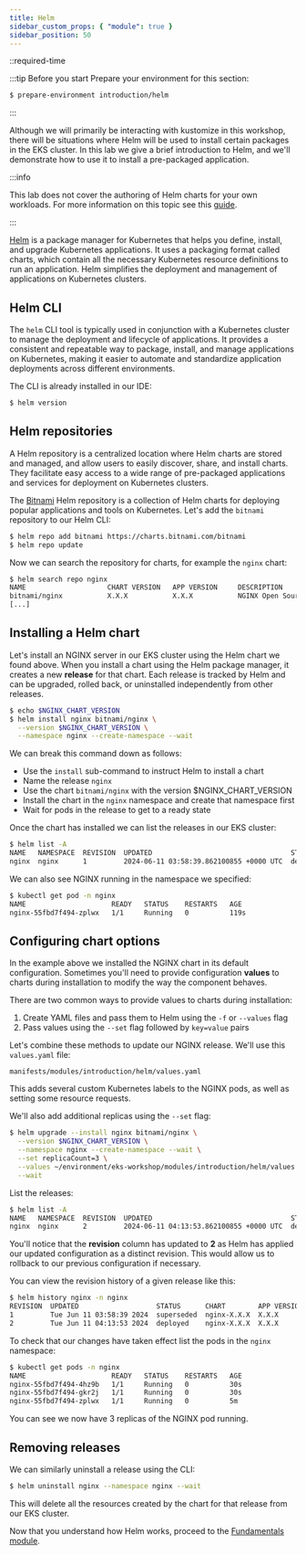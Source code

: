 ```yaml
---
title: Helm
sidebar_custom_props: { "module": true }
sidebar_position: 50
---
```


::required-time

:::tip Before you start
Prepare your environment for this section:

```bash timeout=600 wait=10
$ prepare-environment introduction/helm
```

:::

Although we will primarily be interacting with kustomize in this workshop, there will be situations where Helm will be used to install certain packages in the EKS cluster. In this lab we give a brief introduction to Helm, and we'll demonstrate how to use it to install a pre-packaged application.

:::info

This lab does not cover the authoring of Helm charts for your own workloads. For more information on this topic see this [guide](https://helm.sh/docs/chart_template_guide/).

:::

[Helm](https://helm.sh) is a package manager for Kubernetes that helps you define, install, and upgrade Kubernetes applications. It uses a packaging format called charts, which contain all the necessary Kubernetes resource definitions to run an application. Helm simplifies the deployment and management of applications on Kubernetes clusters.

## Helm CLI

The `helm` CLI tool is typically used in conjunction with a Kubernetes cluster to manage the deployment and lifecycle of applications. It provides a consistent and repeatable way to package, install, and manage applications on Kubernetes, making it easier to automate and standardize application deployments across different environments.

The CLI is already installed in our IDE:

```bash
$ helm version
```

## Helm repositories

A Helm repository is a centralized location where Helm charts are stored and managed, and allow users to easily discover, share, and install charts. They facilitate easy access to a wide range of pre-packaged applications and services for deployment on Kubernetes clusters.

The [Bitnami](https://github.com/bitnami/charts) Helm repository is a collection of Helm charts for deploying popular applications and tools on Kubernetes. Let's add the `bitnami` repository to our Helm CLI:

```bash
$ helm repo add bitnami https://charts.bitnami.com/bitnami
$ helm repo update
```

Now we can search the repository for charts, for example the `nginx` chart:

```bash
$ helm search repo nginx
NAME                    CHART VERSION   APP VERSION     DESCRIPTION
bitnami/nginx           X.X.X           X.X.X           NGINX Open Source is a web server that can be a...
[...]
```

## Installing a Helm chart

Let's install an NGINX server in our EKS cluster using the Helm chart we found above. When you install a chart using the Helm package manager, it creates a new **release** for that chart. Each release is tracked by Helm and can be upgraded, rolled back, or uninstalled independently from other releases.

```bash hook=install
$ echo $NGINX_CHART_VERSION
$ helm install nginx bitnami/nginx \
  --version $NGINX_CHART_VERSION \
  --namespace nginx --create-namespace --wait
```

We can break this command down as follows:

- Use the `install` sub-command to instruct Helm to install a chart
- Name the release `nginx`
- Use the chart `bitnami/nginx` with the version $NGINX_CHART_VERSION
- Install the chart in the `nginx` namespace and create that namespace first
- Wait for pods in the release to get to a ready state

Once the chart has installed we can list the releases in our EKS cluster:

```bash
$ helm list -A
NAME   NAMESPACE  REVISION  UPDATED                                  STATUS    CHART         APP VERSION
nginx  nginx      1         2024-06-11 03:58:39.862100855 +0000 UTC  deployed  nginx-X.X.X   X.X.X
```

We can also see NGINX running in the namespace we specified:

```bash
$ kubectl get pod -n nginx
NAME                     READY   STATUS    RESTARTS   AGE
nginx-55fbd7f494-zplwx   1/1     Running   0          119s
```

## Configuring chart options

In the example above we installed the NGINX chart in its default configuration. Sometimes you'll need to provide configuration **values** to charts during installation to modify the way the component behaves.

There are two common ways to provide values to charts during installation:

1. Create YAML files and pass them to Helm using the `-f` or `--values` flag
1. Pass values using the `--set` flag followed by `key=value` pairs

Let's combine these methods to update our NGINX release. We'll use this `values.yaml` file:

```file
manifests/modules/introduction/helm/values.yaml
```

This adds several custom Kubernetes labels to the NGINX pods, as well as setting some resource requests.

We'll also add additional replicas using the `--set` flag:

```bash hook=replicas
$ helm upgrade --install nginx bitnami/nginx \
  --version $NGINX_CHART_VERSION \
  --namespace nginx --create-namespace --wait \
  --set replicaCount=3 \
  --values ~/environment/eks-workshop/modules/introduction/helm/values.yaml \
  --wait
```

List the releases:

```bash
$ helm list -A
NAME   NAMESPACE  REVISION  UPDATED                                  STATUS    CHART         APP VERSION
nginx  nginx      2         2024-06-11 04:13:53.862100855 +0000 UTC  deployed  nginx-X.X.X   X.X.X
```

You'll notice that the **revision** column has updated to **2** as Helm has applied our updated configuration as a distinct revision. This would allow us to rollback to our previous configuration if necessary.

You can view the revision history of a given release like this:

```bash
$ helm history nginx -n nginx
REVISION  UPDATED                   STATUS      CHART        APP VERSION  DESCRIPTION
1         Tue Jun 11 03:58:39 2024  superseded  nginx-X.X.X  X.X.X       Install complete
2         Tue Jun 11 04:13:53 2024  deployed    nginx-X.X.X  X.X.X       Upgrade complete
```

To check that our changes have taken effect list the pods in the `nginx` namespace:

```bash
$ kubectl get pods -n nginx
NAME                     READY   STATUS    RESTARTS   AGE
nginx-55fbd7f494-4hz9b   1/1     Running   0          30s
nginx-55fbd7f494-gkr2j   1/1     Running   0          30s
nginx-55fbd7f494-zplwx   1/1     Running   0          5m
```

You can see we now have 3 replicas of the NGINX pod running.

## Removing releases

We can similarly uninstall a release using the CLI:

```bash
$ helm uninstall nginx --namespace nginx --wait
```

This will delete all the resources created by the chart for that release from our EKS cluster.

Now that you understand how Helm works, proceed to the [Fundamentals module](/docs/fundamentals).

